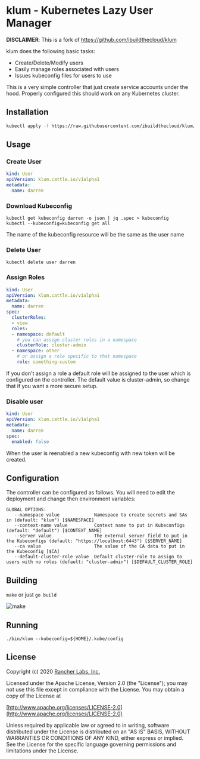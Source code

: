 # klum - Kubernetes Lazy User Manager

**DISCLAIMER**: This is a fork of <https://github.com/ibuildthecloud/klum>

klum does the following basic tasks:

* Create/Delete/Modify users
* Easily manage roles associated with users
* Issues kubeconfig files for users to use

This is a very simple controller that just create service accounts under the hood. Properly
configured this should work on any Kubernetes cluster.

## Installation

```sh
kubectl apply -f https://raw.githubusercontent.com/ibuildthecloud/klum/master/deploy.yaml
```

## Usage

### Create User

```yaml
kind: User
apiVersion: klum.cattle.io/v1alpha1
metadata:
  name: darren
```

### Download Kubeconfig

```shell script
kubectl get kubeconfig darren -o json | jq .spec > kubeconfig
kubectl --kubeconfig=kubeconfig get all
```

The name of the kubeconfig resource will be the same as the user name

### Delete User

```shell script
kubectl delete user darren
```

### Assign Roles

```yaml
kind: User
apiVersion: klum.cattle.io/v1alpha1
metadata:
  name: darren
spec:
  clusterRoles:
  - view
  roles:
  - namespace: default
    # you can assign cluster roles in a namespace
    clusterRole: cluster-admin
  - namespace: other
    # or assign a role specific to that namespace
    role: something-custom
```

If you don't assign a role a default role will be assigned to the user which is
configured on the controller.  The default value is cluster-admin, so change
that if you want a more secure setup.

### Disable user

```yaml
kind: User
apiVersion: klum.cattle.io/v1alpha1
metadata:
  name: darren
spec:
  enabled: false
```

When the user is reenabled a new kubeconfig with new token will be created.

## Configuration

The controller can be configured as follows.  You will need to edit the deployment and change
then environment variables:

```shell script
GLOBAL OPTIONS:
   --namespace value             Namespace to create secrets and SAs in (default: "klum") [$NAMESPACE]
   --context-name value          Context name to put in Kubeconfigs (default: "default") [$CONTEXT_NAME]
   --server value                The external server field to put in the Kubeconfigs (default: "https://localhost:6443") [$SERVER_NAME]
   --ca value                    The value of the CA data to put in the Kubeconfig [$CA]
   --default-cluster-role value  Default cluster-role to assign to users with no roles (default: "cluster-admin") [$DEFAULT_CLUSTER_ROLE]
```

## Building

`make` or just `go build`

![make](https://media.giphy.com/media/3o7TKGMZHi73yzCumQ/giphy.gif)

## Running

`./bin/klum --kubeconfig=${HOME}/.kube/config`

## License

Copyright (c) 2020 [Rancher Labs, Inc.](http://rancher.com)

Licensed under the Apache License, Version 2.0 (the "License");
you may not use this file except in compliance with the License.
You may obtain a copy of the License at

[http://www.apache.org/licenses/LICENSE-2.0](http://www.apache.org/licenses/LICENSE-2.0)

Unless required by applicable law or agreed to in writing, software
distributed under the License is distributed on an "AS IS" BASIS,
WITHOUT WARRANTIES OR CONDITIONS OF ANY KIND, either express or implied.
See the License for the specific language governing permissions and
limitations under the License.
